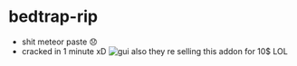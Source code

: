 # bedtrap-rip
* shit meteor paste 😞
* cracked in 1 minute xD
![gui](https://i.imgur.com/GP79idh.png)
also they re selling this addon for 10$ LOL
